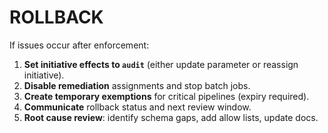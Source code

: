 # ROLLBACK

If issues occur after enforcement:

1. **Set initiative effects to `audit`** (either update parameter or reassign initiative).
2. **Disable remediation** assignments and stop batch jobs.
3. **Create temporary exemptions** for critical pipelines (expiry required).
4. **Communicate** rollback status and next review window.
5. **Root cause review**: identify schema gaps, add allow lists, update docs.
